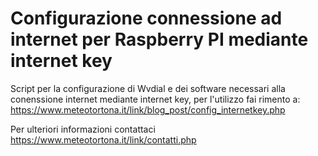 # Configurazione connessione ad internet per Raspberry PI mediante internet key

Script per la configurazione di Wvdial e dei software necessari alla conenssione internet mediante internet key, per l'utilizzo fai rimento a: https://www.meteotortona.it/link/blog_post/config_internetkey.php

Per ulteriori informazioni contattaci https://www.meteotortona.it/link/contatti.php
